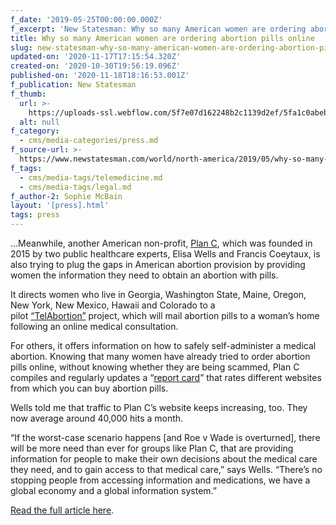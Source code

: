 ```yaml
---
f_date: '2019-05-25T00:00:00.000Z'
f_excerpt: 'New Statesman: Why so many American women are ordering abortion pills online'
title: Why so many American women are ordering abortion pills online
slug: new-statesman-why-so-many-american-women-are-ordering-abortion-pills-online
updated-on: '2020-11-17T17:15:54.320Z'
created-on: '2020-10-30T19:56:19.096Z'
published-on: '2020-11-18T18:16:53.001Z'
f_publication: New Statesman
f_thumb:
  url: >-
    https://uploads-ssl.webflow.com/5f7e07d162248b2c1139d2ef/5fa1c0abebcb383435949ffb_New%20Statesman-%20Why%20so%20many%20American%20women%20are%20ordering%20abortion%20pills%20online.png
  alt: null
f_category:
  - cms/media-categories/press.md
f_source-url: >-
  https://www.newstatesman.com/world/north-america/2019/05/why-so-many-american-women-are-ordering-abortion-pills-online
f_tags:
  - cms/media-tags/telemedicine.md
  - cms/media-tags/legal.md
f_author-2: Sophie McBain
layout: '[press].html'
tags: press
---
```


…Meanwhile, another American non-profit, [Plan C](https://plancpills.org/21st), which was founded in 2015 by two public healthcare experts, Elisa Wells and Francis Coeytaux, is also trying to plug the gaps in American abortion provision by providing women the information they need to obtain an abortion with pills.

It directs women who live in Georgia, Washington State, Maine, Oregon, New York, New Mexico, Hawaii and Colorado to a pilot [“TelAbortion”](https://telabortion.org/) project, which will mail abortion pills to a woman’s home following an online medical consultation.

For others, it offers information on how to safely self-administer a medical abortion. Knowing that many women have already tried to order abortion pills online, without knowing whether they are being scammed, Plan C compiles and regularly updates a “[report card](https://plancpills.org/reportcard)” that rates different websites from which you can buy abortion pills.

Wells told me that traffic to Plan C’s website keeps increasing, too. They now average around 40,000 hits a month.

“If the worst-case scenario happens \[and Roe v Wade is overturned\], there will be more need than ever for groups like Plan C, that are providing information for people to make their own decisions about the medical care they need, and to gain access to that medical care,” says Wells. “There’s no stopping people from accessing information and medications, we have a global economy and a global information system.”

[Read the full article here](https://www.newstatesman.com/world/north-america/2019/05/why-so-many-american-women-are-ordering-abortion-pills-online).

